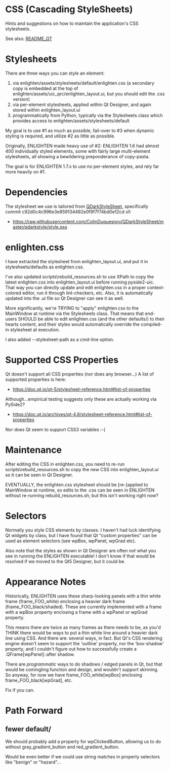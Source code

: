 # CSS (Cascading StyleSheets)

Hints and suggestions on how to maintain the application's CSS stylesheets.

See also: [README_QT](README_QT.md)

# Stylesheets

There are three ways you can style an element:

1. via enlighten/assets/stylesheets/default/enlighten.css (a secondary copy is
   embedded at the top of enlighten/assets/uic_qrc/enlighten_layout.ui, but you
   should edit the .css version)
2. via per-element stylesheets, applied within Qt Designer, and again stored 
   within enlighten_layout.ui
3. programmatically from Python, typically via the Stylesheets class which 
   provides access to enlighten/assets/stylesheets/default

My goal is to use #1 as much as possible, fail-over to #3 when dynamic styling is 
required, and utilize #2 as little as possible.

Originally, ENLIGHTEN made heavy use of #2: ENLIGHTEN 1.6 had almost 400 
individually styled elements, some with fairly large multi-element stylesheets,
all showing a bewildering preponderance of copy-pasta.

The goal is for ENLIGHTEN 1.7.x to use _no_ per-element styles, and rely far
more heavily on #1.

# Dependencies

The stylesheet we use is tailored from 
[QDarkStyleSheet](https://github.com/ColinDuquesnoy/QDarkStyleSheet),
specifically commit c92d0c4c996e3e859134492e0f9f7f74bd0e12cd of:

- https://raw.githubusercontent.com/ColinDuquesnoy/QDarkStyleSheet/master/qdarkstyle/style.qss

# enlighten.css

I have extracted the stylesheet from enlighten_layout.ui, and put it in
stylesheets/defaults as enlighten.css.

I've also updated scripts\rebuild_resources.sh to use XPath to copy the latest
enlighten.css into enlighten_layout.ui before running pyside2-uic.  That way
you can directly update and edit enlighten.css in a proper context-colored
editor, run it through lint-checkers, etc.  Also, it is automatically
updated into the .ui file so Qt Designer can see it as well.

More significantly, we're TRYING to "apply" enlighten.css to the MainWindow at
runtime via the Stylesheets class.  That means that end-users SHOULD be able to edit 
enlighten.css (and the other defaults/) to their hearts content, and their styles 
would automatically override the compiled-in stylesheet at execution.

I also added --stylesheet-path as a cmd-line option.

# Supported CSS Properties

Qt doesn't support all CSS properties (nor does any browser...)  A list of
supported properties is here:

- https://doc.qt.io/qt-5/stylesheet-reference.html#list-of-properties

Although...empirical testing suggests only these are actually working via PySide2?

- https://doc.qt.io/archives/qt-4.8/stylesheet-reference.html#list-of-properties

Nor does Qt seem to support CSS3 variables :-(

# Maintenance

After editing the CSS in enlighten.css, you need to re-run
scripts\rebuild_resources.sh to copy the new CSS into enlighten_layout.ui
so it can be seen in Qt Designer.  

EVENTUALLY, the enlighten.css stylesheet should be
[re-]applied to MainWindow at runtime, so edits to the .css can be seen
in ENLIGHTEN without re-running rebuild_resources.sh; but this isn't working
right now?

# Selectors

Normally you style CSS elements by classes.  I haven't had luck identifying
Qt widgets by class, but I have found that Qt "custom properties" can be used
as element selectors (see wpBox, wpPanel, wpGrad etc).

Also note that the styles as shown in Qt Designer are often _not_ what you see
in running the ENLIGHTEN executable!  I don't know if that would be resolved
if we moved to the Qt5 Designer, but it could be.

# Appearance Notes

Historically, ENLIGHTEN uses these sharp-looking panels with a thin white
frame (frame_FOO_white) enclosing a heavier dark frame (frame_FOO_black/shaded).
These are currently implemented with a frame with a wpBox property enclosing a
frame with a wpPanel or wpGrad property.

This means there are twice as many frames as there needs to be, as you'd THINK
there would be ways to put a thin white line around a heavier dark line using
CSS.  And there are: several ways, in fact.  But Qt's CSS rendering engine
doesn't seem to support the 'outline' property, nor the 'box-shadow' property,
and I couldn't figure out how to successfully create a .QFrame[wpPanel]\:\:after
shadow.

There are _programmatic_ ways to do shadows / edged panels in Qt, but that would
be comingling function and design, and wouldn't support skinning.  So anyway,
for now we have frame_FOO_white[wpBox] enclosing frame_FOO_black[wpGrad], etc.

Fix if you can.

# Path Forward

## fewer default/

We should probably add a property for wpClickedButton, allowing us to do without
gray_gradient_button and red_gradient_button.

Would be even better if we could use string matches in property selectors like 
"benign" or "hazard"...
